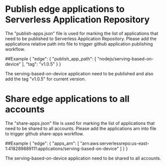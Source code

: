 # Publish edge applications to Serverless Application Repository

The "publish-apps.json" file is used for marking the list of applications that need to be published to Serverless Application Repository. Please add the applications relative path into file to trigger github application publishing workflow.

##Example
{
  "edge": {
    "publish_app_path": [
      "nodejs/serving-based-on-device"
    ],
    "tag": "v1.0.5"
  }
}

The serving-based-on-device application need to be published and also add the tag "v1.0.5" for current version.

# Share edge applications to all accounts

The "share-apps.json" file is used for marking the list of applications that need to be shared to all accounts. Please add the applications arn into file to trigger github share-apps workflow.

##Example
{
  "edge": {
    "apps_arn": [
      "arn:aws:serverlessrepo:us-east-1:418289889111:applications/serving-based-on-device"
    ]
  }
}

The serving-based-on-device application need to be shared to all accounts.